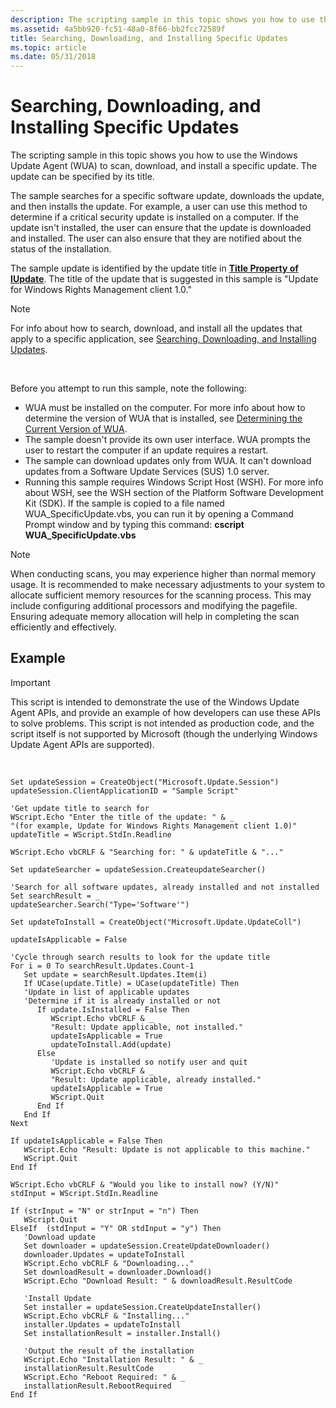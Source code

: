```yaml
---
description: The scripting sample in this topic shows you how to use the Windows Update Agent (WUA) to scan, download, and install a specific update. The update can be specified by its title.
ms.assetid: 4a5bb920-fc51-48a0-8f66-bb2fcc72589f
title: Searching, Downloading, and Installing Specific Updates
ms.topic: article
ms.date: 05/31/2018
---
```


# Searching, Downloading, and Installing Specific Updates

The scripting sample in this topic shows you how to use the Windows Update Agent (WUA) to scan, download, and install a specific update. The update can be specified by its title.

The sample searches for a specific software update, downloads the update, and then installs the update. For example, a user can use this method to determine if a critical security update is installed on a computer. If the update isn't installed, the user can ensure that the update is downloaded and installed. The user can also ensure that they are notified about the status of the installation.

The sample update is identified by the update title in [**Title Property of IUpdate**](/windows/desktop/api/Wuapi/nf-wuapi-iupdate-get_title). The title of the update that is suggested in this sample is "Update for Windows Rights Management client 1.0."

> [!Note]  
> For info about how to search, download, and install all the updates that apply to a specific application, see [Searching, Downloading, and Installing Updates](searching--downloading--and-installing-updates.md).

 

Before you attempt to run this sample, note the following:

-   WUA must be installed on the computer. For more info about how to determine the version of WUA that is installed, see [Determining the Current Version of WUA](determining-the-current-version-of-wua.md).
-   The sample doesn't provide its own user interface. WUA prompts the user to restart the computer if an update requires a restart.
-   The sample can download updates only from WUA. It can't download updates from a Software Update Services (SUS) 1.0 server.
-   Running this sample requires Windows Script Host (WSH). For more info about WSH, see the WSH section of the Platform Software Development Kit (SDK). If the sample is copied to a file named WUA\_SpecificUpdate.vbs, you can run it by opening a Command Prompt window and by typing this command: **cscript WUA\_SpecificUpdate.vbs**  

> [!NOTE]
> When conducting scans, you may experience higher than normal memory usage. It is recommended to make necessary adjustments to your system to allocate sufficient memory resources for the scanning process. This may include configuring additional processors and modifying the pagefile.  Ensuring adequate memory allocation will help in completing the scan efficiently and effectively.


## Example

> [!IMPORTANT]
> This script is intended to demonstrate the use of the Windows Update Agent APIs, and provide an example of how developers can use these APIs to solve problems. This script is not intended as production code, and the script itself is not supported by Microsoft (though the underlying Windows Update Agent APIs are supported).

 


```VB
Set updateSession = CreateObject("Microsoft.Update.Session")
updateSession.ClientApplicationID = "Sample Script"

'Get update title to search for
WScript.Echo "Enter the title of the update: " & _
"(for example, Update for Windows Rights Management client 1.0)"
updateTitle = WScript.StdIn.Readline

WScript.Echo vbCRLF & "Searching for: " & updateTitle & "..."

Set updateSearcher = updateSession.CreateupdateSearcher()

'Search for all software updates, already installed and not installed
Set searchResult = _
updateSearcher.Search("Type='Software'")

Set updateToInstall = CreateObject("Microsoft.Update.UpdateColl")

updateIsApplicable = False

'Cycle through search results to look for the update title
For i = 0 To searchResult.Updates.Count-1
   Set update = searchResult.Updates.Item(i)
   If UCase(update.Title) = UCase(updateTitle) Then
   'Update in list of applicable updates 
   'Determine if it is already installed or not
      If update.IsInstalled = False Then
         WScript.Echo vbCRLF & _
         "Result: Update applicable, not installed."
         updateIsApplicable = True
         updateToInstall.Add(update)
      Else 
         'Update is installed so notify user and quit
         WScript.Echo vbCRLF & _
         "Result: Update applicable, already installed."
         updateIsApplicable = True
         WScript.Quit 
      End If
   End If 
Next

If updateIsApplicable = False Then
   WScript.Echo "Result: Update is not applicable to this machine."
   WScript.Quit
End If

WScript.Echo vbCRLF & "Would you like to install now? (Y/N)"
stdInput = WScript.StdIn.Readline
 
If (strInput = "N" or strInput = "n") Then 
   WScript.Quit
ElseIf  (stdInput = "Y" OR stdInput = "y") Then
   'Download update
   Set downloader = updateSession.CreateUpdateDownloader() 
   downloader.Updates = updateToInstall
   WScript.Echo vbCRLF & "Downloading..."
   Set downloadResult = downloader.Download()
   WScript.Echo "Download Result: " & downloadResult.ResultCode
  
   'Install Update
   Set installer = updateSession.CreateUpdateInstaller()
   WScript.Echo vbCRLF & "Installing..."
   installer.Updates = updateToInstall
   Set installationResult = installer.Install()
  
   'Output the result of the installation
   WScript.Echo "Installation Result: " & _
   installationResult.ResultCode
   WScript.Echo "Reboot Required: " & _
   installationResult.RebootRequired 
End If
```



 

 




